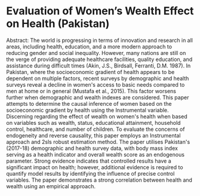 # Evaluation of Women’s Wealth Effect on Health (Pakistan)
Abstract: The world is progressing in terms of innovation and research in all areas, including health, education, and a more modern approach to reducing gender and social inequality.
However, many nations are still on the verge of providing adequate healthcare facilities, quality education, and assistance during difficult times (Akin, J.S., Birdsall, Ferranti, D.M. 1987). In
Pakistan, where the socioeconomic gradient of health appears to be dependent on multiple factors, recent surveys by demographic and health surveys reveal a decline in women's access
to basic needs compared to men at home or in general (Mustafa et al., 2015). This factor worsens further when demographic and wealth indexes are considered. This paper attempts to
determine the causal inference of women based on the socioeconomic gradient by health using the Instrumental variable. Discerning regarding the effect of wealth on women's health when
based on variables such as wealth, status, educational attainment, household control, healthcare, and number of children. To evaluate the concerns of endogeneity and reverse
causality, this paper employs an Instrumental approach and 2sls robust estimation method. The paper utilises Pakistan's (2017-18) demographic and health survey data, with body mass index
serving as a health indicator and overall wealth score as an endogenous parameter. Strong evidence indicates that controlled results have a significant impact on health; however,
additional evidence is required to quantify model results by identifying the influence of precise control variables. The paper demonstrates a strong correlation between health and wealth using
an empirical approach.
